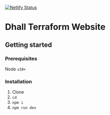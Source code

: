 [![Netlify Status]()]()

# Dhall Terraform Website

## Getting started

### Prerequisites
Node `v10+`

### Installation

1. Clone
2. `cd`
3. `npm i`
3. `npm run dev`
